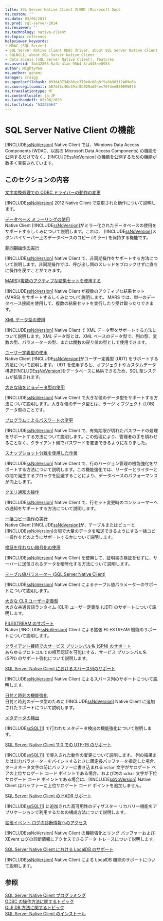 ```yaml
---
title: SQL Server Native Client の機能 |Microsoft Docs
ms.custom: ''
ms.date: 03/09/2017
ms.prod: sql-server-2014
ms.reviewer: ''
ms.technology: native-client
ms.topic: reference
helpviewer_keywords:
- MDAC [SQL Server]
- SQL Server Native Client ODBC driver, about SQL Server Native Client ODBC driver
- SQLNCLI, about SQL Server Native Client
- data access [SQL Server Native Client], features
ms.assetid: 7bb32865-5afb-41ab-98b4-3fa545ee8953
author: MightyPen
ms.author: genemi
manager: craigg
ms.openlocfilehash: 093d40734b88cc370e0c08a8f9a8b86312409e6b
ms.sourcegitcommit: b87d36c46b39af8b929ad94ec707dee8800950f5
ms.translationtype: MT
ms.contentlocale: ja-JP
ms.lasthandoff: 02/08/2020
ms.locfileid: "63225564"
---
```

# <a name="sql-server-native-client-features"></a>SQL Server Native Client の機能
  
  [!INCLUDE[ssNoVersion](../../../includes/ssnoversion-md.md)] Native Client では、Windows Data Access Components (WDAC、以前の Microsoft Data Access Components) の機能を公開するだけでなく、[!INCLUDE[ssNoVersion](../../../includes/ssnoversion-md.md)] の機能を公開するための機能が数多く実装されています。  
  
## <a name="in-this-section"></a>このセクションの内容  
 [文字変換処理での ODBC ドライバーの動作の変更](odbc-driver-behavior-change-when-handling-character-conversions.md)  
 
  [!INCLUDE[ssNoVersion](../../../includes/ssnoversion-md.md)] 2012 Native Client で変更された動作について説明します。  
  
 [データベース ミラーリングの使用](using-database-mirroring.md)  
 Native Client [!INCLUDE[ssNoVersion](../../../includes/ssnoversion-md.md)]がミラー化されたデータベースの使用をサポートするしくみについて説明します。これは、 [!INCLUDE[ssNoVersion](../../../includes/ssnoversion-md.md)]スタンバイサーバー上のデータベースのコピー (ミラー) を保持する機能です。  
  
 [非同期操作の実行](performing-asynchronous-operations.md)  
 
  [!INCLUDE[ssNoVersion](../../../includes/ssnoversion-md.md)] Native Client で、非同期操作をサポートする方法について説明します。非同期操作では、呼び出し側のスレッドをブロックせずに直ちに操作を戻すことができます。  
  
 [MARS&#41;&#40;複数のアクティブな結果セットを使用する](using-multiple-active-result-sets-mars.md)  
 
  [!INCLUDE[ssNoVersion](../../../includes/ssnoversion-md.md)] Native Client が複数のアクティブな結果セット (MARS) をサポートするしくみについて説明します。 MARS では、単一のデータベース接続を使用して、複数の結果セットを実行したり受け取ったりできます。  
  
 [XML データ型の使用](using-xml-data-types.md)  
 
  [!INCLUDE[ssNoVersion](../../../includes/ssnoversion-md.md)] Native Client で XML データ型をサポートする方法について説明します。XML データ型とは、XML ベースのデータ型で、列の型、変数の型、パラメーターの型、または関数の戻り値の型として使用できます。  
  
 [ユーザー定義型の使用](using-user-defined-types.md)  
 Native Client [!INCLUDE[ssNoVersion](../../../includes/ssnoversion-md.md)]がユーザー定義型 (UDT) をサポートする方法について説明します。 UDT を使用すると、オブジェクトやカスタムデータ構造[!INCLUDE[ssNoVersion](../../../includes/ssnoversion-md.md)]をデータベースに格納できるため、SQL 型システムが拡張されます。  
  
 [大きな値をとるデータ型の使用](using-large-value-types.md)  
 
  [!INCLUDE[ssNoVersion](../../../includes/ssnoversion-md.md)] Native Client で大きな値のデータ型をサポートする方法について説明します。大きな値のデータ型とは、ラージ オブジェクト (LOB) データ型のことです。  
  
 [プログラムによるパスワードの変更](changing-passwords-programmatically.md)  
 
  [!INCLUDE[ssNoVersion](../../../includes/ssnoversion-md.md)] Native Client で、有効期限が切れたパスワードの処理をサポートする方法について説明します。この処理により、管理者の手を煩わせることなく、クライアント側でパスワードを変更できるようになりました。  
  
 [スナップショット分離を使用した作業](working-with-snapshot-isolation.md)  
 
  [!INCLUDE[ssNoVersion](../../../includes/ssnoversion-md.md)] Native Client で、行のバージョン管理の機能強化をサポートする方法について説明します。この機能強化では、リーダーとライターとの間で発生するブロックを回避することにより、データベースのパフォーマンスが向上します。  
  
 [クエリ通知の操作](working-with-query-notifications.md)  
 
  [!INCLUDE[ssNoVersion](../../../includes/ssnoversion-md.md)] Native Client で、行セット変更時のコンシューマーへの通知をサポートする方法について説明します。  
  
 [一括コピー操作の実行](performing-bulk-copy-operations.md)  
 Native Client [!INCLUDE[ssNoVersion](../../../includes/ssnoversion-md.md)]が、テーブルまたはビューと[!INCLUDE[ssNoVersion](../../../includes/ssnoversion-md.md)]の間で大量のデータを転送できるようにする一括コピー操作をどのようにサポートするかについて説明します。  
  
 [検証を伴わない暗号化の使用](using-encryption-without-validation.md)  
 
  [!INCLUDE[ssNoVersion](../../../includes/ssnoversion-md.md)] Native Client を使用して、証明書の検証をせずに、サーバーに送信されるデータを暗号化する方法について説明します。  
  
 [テーブル値パラメーター &#40;SQL Server Native Client&#41;](table-valued-parameters-sql-server-native-client.md)  
 
  [!INCLUDE[ssNoVersion](../../../includes/ssnoversion-md.md)] Native Client によるテーブル値パラメーターのサポートについて説明します。  
  
 [大きな CLR ユーザー定義型](../../clr-integration-database-objects-user-defined-types/clr-user-defined-types.md)  
 大きな共通言語ランタイム (CLR) ユーザー定義型 (UDT) のサポートについて説明します。  
  
 [FILESTREAM のサポート](filestream-support.md)  
 Native [!INCLUDE[ssNoVersion](../../../includes/ssnoversion-md.md)] Client による拡張 FILESTREAM 機能のサポートについて説明します。  
  
 [クライアント接続でのサービス プリンシパル名 &#40;SPN&#41; のサポート](service-principal-name-spn-support-in-client-connections.md)  
 あらゆるプロトコルでの相互認証を可能にする、サービス プリンシパル名 (SPN) のサポート強化について説明します。  
  
 [SQL Server Native Client におけるスパース列のサポート](sparse-columns-support-in-sql-server-native-client.md)  
 
  [!INCLUDE[ssNoVersion](../../../includes/ssnoversion-md.md)] Native Client によるスパース列のサポートについて説明します。  
  
 [日付と時刻の機能強化](date-and-time-improvements.md)  
 日付と時刻のデータ型のために [!INCLUDE[ssNoVersion](../../../includes/ssnoversion-md.md)] Native Client に追加されたサポートについて説明します。  
  
 [メタデータの検出](metadata-discovery.md)  
 
  [!INCLUDE[ssSQL11](../../../includes/sssql11-md.md)] で行われたメタデータ検出の機能強化について説明します。  
  
 [SQL Server Native Client 11.0 での UTF-16 のサポート](utf-16-support-in-sql-server-native-client-11-0.md)  
 
  [!INCLUDE[ssSQL11](../../../includes/sssql11-md.md)] で導入された動作の変更について説明します。 列の結果または出力パラメーターをバインドするときに固定長バッファーを指定した場合、ターミネータ文字の前にバッファーに書き込まれる `wchar` 文字がサロゲート ペアの上位サロゲート コード ポイントである場合、および次の `wchar` 文字が下位サロゲート コード ポイントである場合は、[!INCLUDE[ssNoVersion](../../../includes/ssnoversion-md.md)] Native Client はバッファーに上位サロゲート コード ポイントを追加しません。  
  
 [SQL Server Native Client の HADR サポート](sql-server-native-client-support-for-high-availability-disaster-recovery.md)  
 
  [!INCLUDE[ssSQL11](../../../includes/sssql11-md.md)] に追加された高可用性のディザスター リカバリー機能をアプリケーションで利用するための構成方法について説明します。  
  
 [拡張イベント ログの診断情報へのアクセス](accessing-diagnostic-information-in-the-extended-events-log.md)  
 
  [!INCLUDE[ssNoVersion](../../../includes/ssnoversion-md.md)] Native Client の機能強化とリング バッファーおよび XEvent ログの診断情報にアクセスできるデータ トレースについて説明します。  
  
 [SQL Server Native Client における LocalDB のサポート](sql-server-native-client-support-for-localdb.md)  
 
  [!INCLUDE[ssNoVersion](../../../includes/ssnoversion-md.md)] Native Client による LocalDB 機能のサポートについて説明します。  
  
## <a name="see-also"></a>参照  
 [SQL Server Native Client プログラミング](../sql-server-native-client-programming.md)   
 [ODBC の操作方法に関するトピック](../../native-client-odbc-how-to/odbc-how-to-topics.md)   
 [OLE DB 方法に関するトピック](../../native-client-ole-db-how-to/ole-db-how-to-topics.md)   
 [SQL Server Native Client のインストール](../applications/installing-sql-server-native-client.md)  
  
  
